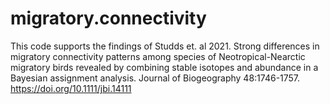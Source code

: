 # migratory.connectivity
This code supports the findings of Studds et. al 2021. Strong differences in migratory connectivity patterns among species of Neotropical-Nearctic migratory birds revealed by combining stable isotopes and abundance in a Bayesian assignment analysis. Journal of Biogeography 48:1746-1757. https://doi.org/10.1111/jbi.14111
